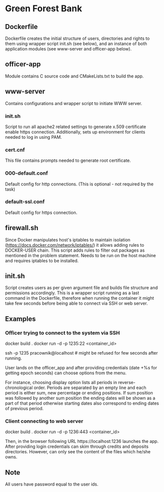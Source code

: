 # Green Forest Bank

## Dockerfile

Dockerfile creates the initial structure of users, directories and rights to them using wrapper script init.sh (see below),
and an instance of both application modules (see www-server and officer-app below).

## officer-app
Module contains C source code and CMakeLists.txt to build the app.

## www-server
Contains configurations and wrapper script to initiate WWW server.
### init.sh
Script to run all apache2 related settings to generate x.509 certificate enable https connection.
Additionally, sets up environment for clients needed to log in using PAM. 
### cert.cnf
This file contains prompts needed to generate root certificate.

### 000-default.conf
Default config for http connections. (This is optional - not required by the task)
### default-ssl.conf
Default config for https connection.

## firewall.sh
Since Docker manipulates host's iptables to maintain isolation (https://docs.docker.com/network/iptables/)
it allows adding rules to DOCKER-USER chain. This script adds rules to filter out packages as mentioned
in the problem statement. Needs to be run on the host machine and requires iptables to be installed.

## init.sh
Script creates users as per given argument file and builds file structure and permissions accordingly.
This is a wrapper script running as a last command in the Dockerfile, therefore when running the container
it might take few seconds before being able to connect via SSH or web server.

## Examples

### Officer trying to connect to the system via SSH
docker build .
docker run -d -p 1235:22 <container_id>

ssh -p 1235 pracownik@localhost # might be refused for few seconds after running.

User lands on the officer_app and after providing credentials (date +%s for getting epoch seconds) can choose options from the menu.

For instance, choosing display option lists all periods in reverse-chronological order. Periods are separated by an empty line
and each period is either sum, new percentage or ending positions. If sum position was followed by another
sum position the ending dates will be shown as a part of that period otherwise starting dates also correspond
to ending dates of previous period.

### Client connecting to web server
docker build .
docker run -d -p 1236:443 <container_id>

Then, in the browser following URL https://localhost:1236 launches the app.
After providing login credentials can skim through credits and deposits directories.
However, can only see the content of the files which he/she owns. 

## Note
All users have password equal to the user ids.